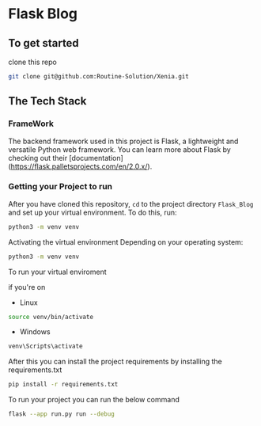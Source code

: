 # Flask Blog

## To get started

clone this repo

```bash
git clone git@github.com:Routine-Solution/Xenia.git
```

## The Tech Stack

### FrameWork

The backend framework used in this project is Flask, a lightweight and versatile Python web framework. You can learn more about Flask by checking out their [documentation] (https://flask.palletsprojects.com/en/2.0.x/).

### Getting your Project to run

After you have cloned this repository, `cd` to the project directory `Flask_Blog` and set up your virtual environment. To do this, run:

```bash
python3 -m venv venv
```

Activating the virtual environment
Depending on your operating system:

```bash
python3 -m venv venv
```

To run your virtual enviroment

if you're on

- Linux

```bash
source venv/bin/activate
```

- Windows

```bash
venv\Scripts\activate
```

After this you can install the project requirements by installing the requirements.txt

```bash
pip install -r requirements.txt
```

To run your project you can run the below command

```bash
flask --app run.py run --debug
```
